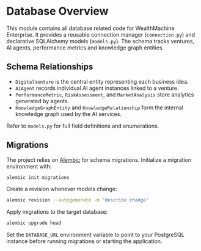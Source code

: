 # Database Overview

This module contains all database related code for WealthMachine Enterprise.
It provides a reusable connection manager (`connection.py`) and declarative
SQLAlchemy models (`models.py`). The schema tracks ventures, AI agents,
performance metrics and knowledge graph entities.

## Schema Relationships
- `DigitalVenture` is the central entity representing each business idea.
- `AIAgent` records individual AI agent instances linked to a venture.
- `PerformanceMetric`, `RiskAssessment`, and `MarketAnalysis` store
  analytics generated by agents.
- `KnowledgeGraphEntity` and `KnowledgeRelationship` form the internal
  knowledge graph used by the AI services.

Refer to `models.py` for full field definitions and enumerations.

## Migrations
The project relies on [Alembic](https://alembic.sqlalchemy.org/) for
schema migrations. Initialize a migration environment with:

```bash
alembic init migrations
```

Create a revision whenever models change:

```bash
alembic revision --autogenerate -m "describe change"
```

Apply migrations to the target database:

```bash
alembic upgrade head
```

Set the `DATABASE_URL` environment variable to point to your PostgreSQL
instance before running migrations or starting the application.
